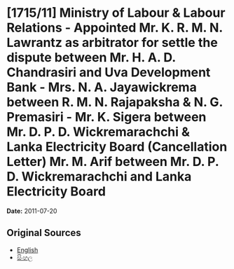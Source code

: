 # [1715/11] Ministry of Labour & Labour Relations - Appointed Mr. K. R. M. N. Lawrantz as arbitrator for settle the dispute between Mr. H. A. D. Chandrasiri and Uva Development Bank - Mrs. N. A. Jayawickrema between R. M. N. Rajapaksha & N. G. Premasiri - Mr. K. Sigera between Mr. D. P. D. Wickremarachchi & Lanka Electricity Board (Cancellation Letter) Mr. M. Arif between Mr. D. P. D. Wickremarachchi and Lanka Electricity Board

**Date:** 2011-07-20

## Original Sources

- [English](https://documents.gov.lk/view/extra-gazettes/2011/7/1715-11_E.pdf)
- [සිංහල](https://documents.gov.lk/view/extra-gazettes/2011/7/1715-11_S.pdf)

